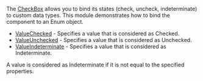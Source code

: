 The [CheckBox](https://docs.devexpress.com/Blazor/DevExpress.Blazor.DxCheckBox-1) allows you to bind its states (check, uncheck, indeterminate) to custom data types. This module demonstrates how to bind the component to an Enum object.

*   [ValueChecked](https://docs.devexpress.com/Blazor/DevExpress.Blazor.DxCheckBox-1.ValueChecked) - Specifies a value that is considered as Checked.
*   [ValueUnchecked](https://docs.devexpress.com/Blazor/DevExpress.Blazor.DxCheckBox-1.ValueUnchecked) - Specifies a value that is considered as Unchecked.
*   [ValueIndeterminate](https://docs.devexpress.com/Blazor/DevExpress.Blazor.DxCheckBox-1.ValueIndeterminate) - Specifies a value that is considered as Indeterminate.

A value is considered as Indeterminate if it is not equal to the specified properties.
